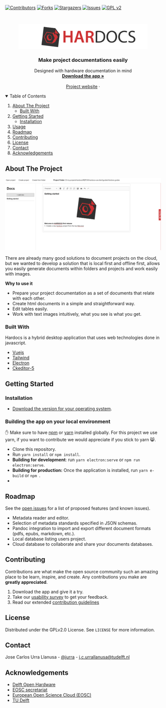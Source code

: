 
<!--
*** Thanks for checking out the Best-README-Template. If you have a suggestion
*** that would make this better, please fork the repo and create a pull request
*** or simply open an issue with the tag "enhancement".
*** Thanks again! Now go create something AMAZING! :D
-->



<!-- PROJECT SHIELDS -->
<!--
*** I'm using markdown "reference style" links for readability.
*** Reference links are enclosed in brackets [ ] instead of parentheses ( ).
*** See the bottom of this document for the declaration of the reference variables
*** for contributors-url, forks-url, etc. This is an optional, concise syntax you may use.
*** https://www.markdownguide.org/basic-syntax/#reference-style-links
-->
[![Contributors][contributors-shield]][contributors-url]
[![Forks][forks-shield]][forks-url]
[![Stargazers][stars-shield]][stars-url]
[![Issues][issues-shield]][issues-url]
[![GPL v2][license-shield]][license-url]



<!-- PROJECT LOGO -->
<br />
<p align="center">
  <a href="">
    <img src="./src/assets/hardocs-banner.png" alt="Logo" width="" height="80">
  </a>

  <h3 align="center">Make project documentations easily</h3>

  <p align="center">
    Designed with hardware documentation in mind
    <br />
    <a href="https://github.com/Hardocs/desktop-app/releases"><strong>Download the app »</strong></a>
    <br />
    <br />
    <a href="https://hardocs.github.io">Project website</a>
    ·
    <!-- <a href="https://github.com/Hardocs/desktop-app/issues">Report Bug</a>
    ·
    <a href="https://github.com/Hardocs/desktop-app/issues">Request Feature</a>  -->
  </p>
</p>



<!-- TABLE OF CONTENTS -->
<details open="open">
  <summary>Table of Contents</summary>
  <ol>
    <li>
      <a href="#about-the-project">About The Project</a>
      <ul>
        <li><a href="#built-with">Built With</a></li>
      </ul>
    </li>
    <li>
      <a href="#getting-started">Getting Started</a>
      <ul>
        <li><a href="#installation">Installation</a></li>
      </ul>
    </li>
    <li><a href="#usage">Usage</a></li>
    <li><a href="#roadmap">Roadmap</a></li>
    <li><a href="#contributing">Contributing</a></li>
    <li><a href="#license">License</a></li>
    <li><a href="#contact">Contact</a></li>
    <li><a href="#acknowledgements">Acknowledgements</a></li>
  </ol>
</details>



<!-- ABOUT THE PROJECT -->
## About The Project

![hardocs-gif-screen-shot](./src/assets/guide-CreateProject.gif)

There are already many good solutions to document projects on the cloud, but we wanted to develop a solution that is local first and offline first, allows you easily generate documents within folders and projects and work easily with images.

**Why to use it**
* Prepare your project documentation as a set of documents that relate with each other.
* Create html documents in a simple and straightforward way. 
* Edit tables easily.
* Work with text images intuitively, what you see is what you get. 


### Built With

Hardocs is a hybrid desktop application that uses web technologies done in javascript. 
* [Vuejs](https://vuejs.org/)
* [Tailwind](https://tailwindcss.com/)
* [Electron](https://www.electronjs.org/)
* [Ckeditor-5](https://ckeditor.com/ckeditor-5/)


<!-- GETTING STARTED -->
## Getting Started

### Installation

- [Download the version for your operating system](https://github.com/Hardocs/desktop-app/releases).

### Building the app on your local environment
✋ Make sure to have [npm](https://www.npmjs.com/) or [yarn](https://yarnpkg.com/) installed globally. For this project we use yarn, if you want to contribute we would appreciate if you stick to yarn 😸.
- Clone this repository.
- Run `yarn install` or `npm install`.
- **Building for development**: run `yarn electron:serve` or `npm run electron:serve`.
- **Building for production:** Once the application is installed, run `yarn e-build` or `npm `.
- 

<!-- ROADMAP -->
## Roadmap

See the [open issues](https://github.com/Hardocs/desktop-app/issues) for a list of proposed features (and known issues).

- Metadata reader and editor.
- Selection of metadata standards specified in JSON schemas.
- Pandoc integration to import and export different document formats (pdfs, epubs, markdown, etc.).
- Local database listing users project.
- Cloud database to collaborate and share your documents databases.



<!-- CONTRIBUTING -->
## Contributing

Contributions are what make the open source community such an amazing place to be learn, inspire, and create. Any contributions you make are **greatly appreciated**.

1. Download the app and give it a try.
2. Take our [usability survey](https://docs.google.com/forms/d/e/1FAIpQLSfbYJWQY6nNiOPkqy04jhKPzIBVoOE3jMptKHTk-Q5KS4B1PQ/viewform) to get your feedback.
3. Read our extended [contribution guidelines](https://hardocs.github.io/04-contribute/#for-users)



<!-- LICENSE -->
## License

Distributed under the GPLv2.0 License. See `LICENSE` for more information.



<!-- CONTACT -->
## Contact

Jose Carlos Urra Llanusa - [@jurra](https://github.com/jurra) - j.c.urrallanusa@tudelft.nl




<!-- ACKNOWLEDGEMENTS -->
## Acknowledgements
* [Delft Open Hardware](https://delftopenhardware.nl/)
* [EOSC secretariat](https://www.eoscsecretariat.eu/)
* [European Open Science Cloud (EOSC)](https://www.eosc-portal.eu/)
* [TU Delft](https://www.tudelft.nl/en/)





<!-- MARKDOWN LINKS & IMAGES -->
<!-- https://www.markdownguide.org/basic-syntax/#reference-style-links -->
[contributors-shield]: https://img.shields.io/github/contributors/Hardocs/desktop-app.svg?style=for-the-badge
[contributors-url]: https://github.com/Hardocs/desktop-app/graphs/contributors
[forks-shield]: https://img.shields.io/github/forks/Hardocs/desktop-app.svg?style=for-the-badge
[forks-url]: https://github.com/Hardocs/desktop-app/network/members
[stars-shield]: https://img.shields.io/github/stars/Hardocs/desktop-app.svg?style=for-the-badge
[stars-url]: https://github.com/Hardocs/desktop-app/stargazers
[issues-shield]: https://img.shields.io/github/issues/Hardocs/desktop-app.svg?style=for-the-badge
[issues-url]: https://github.com/Hardocs/desktop-app/issues
[license-shield]: https://img.shields.io/github/license/Hardocs/desktop-app.svg?style=for-the-badge
[license-url]: https://github.com/Hardocs/desktop-app/blob/master/LICENSE.txt
[linkedin-shield]: https://img.shields.io/badge/-LinkedIn-black.svg?style=for-the-badge&logo=linkedin&colorB=555
[linkedin-url]: https://linkedin.com/in/othneildrew
[product-screenshot]: images/screenshot.png
